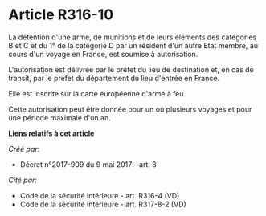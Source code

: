 # Article R316-10

La détention d'une arme, de munitions et de leurs éléments des catégories B et C et du 1° de la catégorie D par un résident
d'un autre Etat membre, au cours d'un voyage en France, est soumise à autorisation.

L'autorisation est délivrée par le préfet du lieu de destination et, en cas de transit, par le préfet du département du lieu
d'entrée en France.

Elle est inscrite sur la carte européenne d'arme à feu.

Cette autorisation peut être donnée pour un ou plusieurs voyages et pour une période maximale d'un an.

**Liens relatifs à cet article**

_Créé par_:

  - Décret n°2017-909 du 9 mai 2017 - art. 8

_Cité par_:

  - Code de la sécurité intérieure - art. R316-4 (VD)
  - Code de la sécurité intérieure - art. R317-8-2 (VD)
